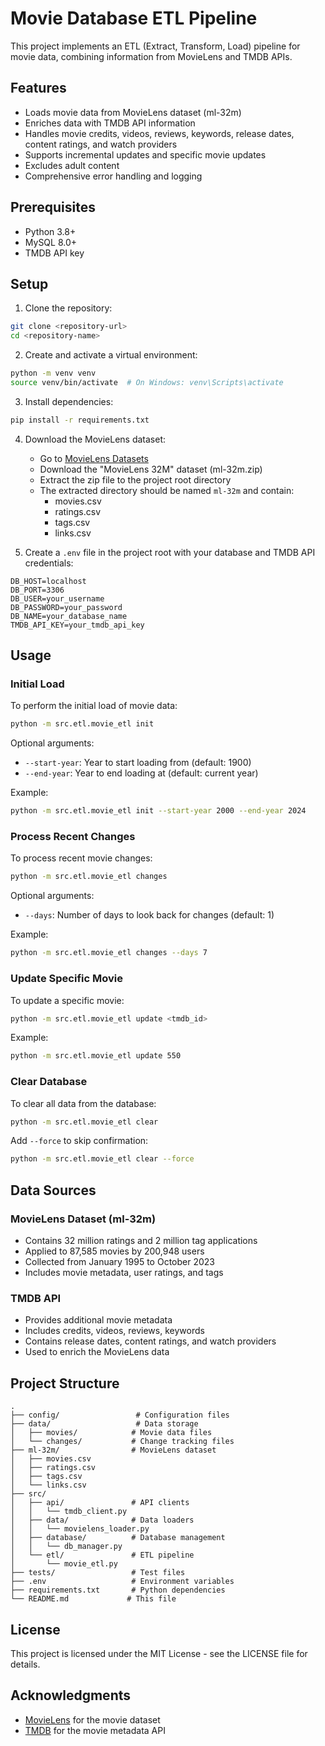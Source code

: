 # Movie Database ETL Pipeline

This project implements an ETL (Extract, Transform, Load) pipeline for movie data, combining information from MovieLens and TMDB APIs.

## Features

- Loads movie data from MovieLens dataset (ml-32m)
- Enriches data with TMDB API information
- Handles movie credits, videos, reviews, keywords, release dates, content ratings, and watch providers
- Supports incremental updates and specific movie updates
- Excludes adult content
- Comprehensive error handling and logging

## Prerequisites

- Python 3.8+
- MySQL 8.0+
- TMDB API key

## Setup

1. Clone the repository:
```bash
git clone <repository-url>
cd <repository-name>
```

2. Create and activate a virtual environment:
```bash
python -m venv venv
source venv/bin/activate  # On Windows: venv\Scripts\activate
```

3. Install dependencies:
```bash
pip install -r requirements.txt
```

4. Download the MovieLens dataset:
   - Go to [MovieLens Datasets](https://grouplens.org/datasets/movielens/)
   - Download the "MovieLens 32M" dataset (ml-32m.zip)
   - Extract the zip file to the project root directory
   - The extracted directory should be named `ml-32m` and contain:
     - movies.csv
     - ratings.csv
     - tags.csv
     - links.csv

5. Create a `.env` file in the project root with your database and TMDB API credentials:
```env
DB_HOST=localhost
DB_PORT=3306
DB_USER=your_username
DB_PASSWORD=your_password
DB_NAME=your_database_name
TMDB_API_KEY=your_tmdb_api_key
```

## Usage

### Initial Load

To perform the initial load of movie data:

```bash
python -m src.etl.movie_etl init
```

Optional arguments:
- `--start-year`: Year to start loading from (default: 1900)
- `--end-year`: Year to end loading at (default: current year)

Example:
```bash
python -m src.etl.movie_etl init --start-year 2000 --end-year 2024
```

### Process Recent Changes

To process recent movie changes:

```bash
python -m src.etl.movie_etl changes
```

Optional arguments:
- `--days`: Number of days to look back for changes (default: 1)

Example:
```bash
python -m src.etl.movie_etl changes --days 7
```

### Update Specific Movie

To update a specific movie:

```bash
python -m src.etl.movie_etl update <tmdb_id>
```

Example:
```bash
python -m src.etl.movie_etl update 550
```

### Clear Database

To clear all data from the database:

```bash
python -m src.etl.movie_etl clear
```

Add `--force` to skip confirmation:
```bash
python -m src.etl.movie_etl clear --force
```

## Data Sources

### MovieLens Dataset (ml-32m)
- Contains 32 million ratings and 2 million tag applications
- Applied to 87,585 movies by 200,948 users
- Collected from January 1995 to October 2023
- Includes movie metadata, user ratings, and tags

### TMDB API
- Provides additional movie metadata
- Includes credits, videos, reviews, keywords
- Contains release dates, content ratings, and watch providers
- Used to enrich the MovieLens data

## Project Structure

```
.
├── config/                 # Configuration files
├── data/                   # Data storage
│   ├── movies/            # Movie data files
│   └── changes/           # Change tracking files
├── ml-32m/                # MovieLens dataset
│   ├── movies.csv
│   ├── ratings.csv
│   ├── tags.csv
│   └── links.csv
├── src/
│   ├── api/               # API clients
│   │   └── tmdb_client.py
│   ├── data/              # Data loaders
│   │   └── movielens_loader.py
│   ├── database/          # Database management
│   │   └── db_manager.py
│   └── etl/               # ETL pipeline
│       └── movie_etl.py
├── tests/                 # Test files
├── .env                   # Environment variables
├── requirements.txt       # Python dependencies
└── README.md             # This file
```

## License

This project is licensed under the MIT License - see the LICENSE file for details.

## Acknowledgments

- [MovieLens](https://grouplens.org/datasets/movielens/) for the movie dataset
- [TMDB](https://www.themoviedb.org/) for the movie metadata API